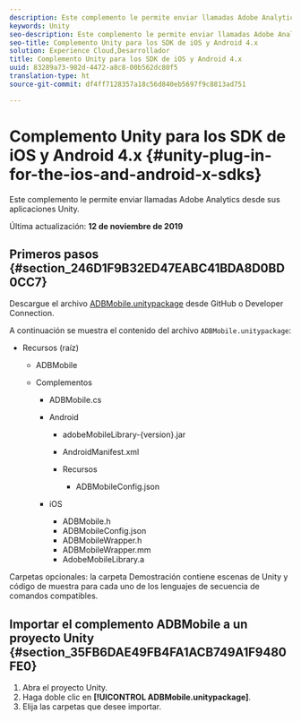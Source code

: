 ```yaml
---
description: Este complemento le permite enviar llamadas Adobe Analytics desde sus aplicaciones Unity.
keywords: Unity
seo-description: Este complemento le permite enviar llamadas Adobe Analytics desde sus aplicaciones Unity.
seo-title: Complemento Unity para los SDK de iOS y Android 4.x
solution: Experience Cloud,Desarrollador
title: Complemento Unity para los SDK de iOS y Android 4.x
uuid: 83289a73-982d-4472-a8c8-00b562dc80f5
translation-type: ht
source-git-commit: df4ff7128357a18c56d840eb5697f9c8813ad751

---
```



# Complemento Unity para los SDK de iOS y Android 4.x {#unity-plug-in-for-the-ios-and-android-x-sdks}

Este complemento le permite enviar llamadas Adobe Analytics desde sus aplicaciones Unity.

Última actualización: **12 de noviembre de 2019**

## Primeros pasos {#section_246D1F9B32ED47EABC41BDA8D0BD0CC7}

Descargue el archivo [ADBMobile.unitypackage](https://github.com/Adobe-Marketing-Cloud/mobile-services/releases) desde GitHub o Developer Connection.

A continuación se muestra el contenido del archivo `ADBMobile.unitypackage`:

* Recursos (raíz)

   * ADBMobile

   * Complementos

      * ADBMobile.cs
      * Android

         * adobeMobileLibrary-{version}.jar
         * AndroidManifest.xml
         * Recursos

            * ADBMobileConfig.json
      * iOS

         * ADBMobile.h
         * ADBMobileConfig.json
         * ADBMobileWrapper.h
         * ADBMobileWrapper.mm
         * AdobeMobileLibrary.a


Carpetas opcionales: la carpeta Demostración contiene escenas de Unity y código de muestra para cada uno de los lenguajes de secuencia de comandos compatibles.

## Importar el complemento ADBMobile a un proyecto Unity  {#section_35FB6DAE49FB4FA1ACB749A1F9480FE0}

1. Abra el proyecto Unity.
1. Haga doble clic en **[!UICONTROL ADBMobile.unitypackage]**.
1. Elija las carpetas que desee importar.

